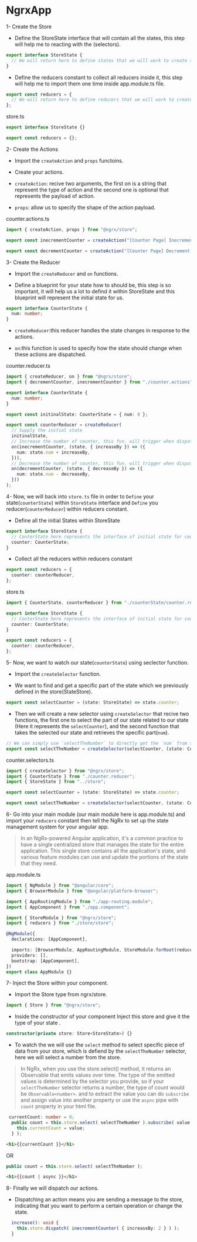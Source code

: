 # NgrxApp

1- Create the Store

- Define the StoreState interface that will contain all the states, this step will help me to reacting with the (selectors).

```typescript
export interface StoreState {
  // We will return here to define states that we will work to create them.
}
```

- Define the reducers constant to collect all reducers inside it, this step will help me to import them one time inside app.module.ts file.

```typescript
export const reducers = {
  // We will return here to define reducers that we will work to create them.
};
```

store.ts

```typescript
export interface StoreState {}

export const reducers = {};
```

2- Create the Actions

- Import the `createAction` and `props` functoins.

- Create your actions.

- `createAction`: recive two arguments, the first on is a string that represent the type of action and the second one is optional that represents the payload of action.
- `props`: allow us to specify the shape of the action payload.

counter.actions.ts

```typescript
import { createAction, props } from "@ngrx/store";

export const inecrementCounter = createAction("[Counter Page] Inecrement Counter", props<{ increaseBy: number }>());

export const decrementCounter = createAction("[Counter Page] Decrement Counter", props<{ decreaseBy: number }>());
```

3- Create the Reducer

- Import the `createReducer` and `on` functions.

- Define a blueprint for your state how to should be, this step is so important, it will help us a lot to defind it within StoreState and this blueprint will represent the initial state for us.

```typescript
export interface CounterState {
  num: number;
}
```

- `createReducer`:this reducer handles the state changes in response to the actions.

- `on`:this function is used to specify how the state should change when these actions are dispatched.

counter.reducer.ts

```typescript
import { createReducer, on } from "@ngrx/store";
import { decrementCounter, inecrementCounter } from "./counter.actions";

export interface CounterState {
  num: number;
}

export const initinalState: CounterState = { num: 0 };

export const counterReducer = createReducer(
  // Supply the initial state
  initinalState,
  // Increase the number of counter, this fun. will trigger when dispatch the same action.
  on(inecrementCounter, (state, { increaseBy }) => ({
    num: state.num + increaseBy,
  })),
  // Decrease the number of counter, this fun. will trigger when dispatch the same action.
  on(decrementCounter, (state, { decreaseBy }) => ({
    num: state.num - decreaseBy,
  }))
);
```

4- Now, we will back into `store.ts` file in order to `Define` your state(`counterState`) within `StoreState` interface and `Define` you reducer(`counterReducer`) within reducers constant.

- Define all the initial States within StoreState

```typescript
export interface StoreState {
  // ConterState here represents the interface of initial state for counter
  counter: CounterState;
}
```

- Collect all the reducers within reducers constant

```typescript
export const reducers = {
  counter: counterReducer,
};
```

store.ts

```typescript
import { CounterState, counterReducer } from "./counterState/counter.reducer";

export interface StoreState {
  // ConterState here represents the interface of initial state for counter
  counter: CounterState;
}

export const reducers = {
  counter: counterReducer,
};
```

5- Now, we want to watch our state(`counterState`) using seclector function.

- Import the `createSelector` function.

- We want to find and get a specific part of the state which we previously defined in the store(StateStore).

```typescript
export const selectCounter = (state: StoreState) => state.counter;
```

- Then we will create a new selector using `createSelector` that recive two functions, the first one to select the part of our state related to our state (Here it represents the `selectCounter`), and the second function that takes the selected our state and retrieves the specific part(`num`).

```typescript
// We can simply use `selectTheNumber` to directly get the `num` from the store, which is inside the 'counter' part of our data.
export const selectTheNumber = createSelector(selectCounter, (state: CounterState) => state.num);
```

counter.selectors.ts

```typescript
import { createSelector } from "@ngrx/store";
import { CounterState } from "./counter.reducer";
import { StoreState } from "../store";

export const selectCounter = (state: StoreState) => state.counter;

export const selectTheNumber = createSelector(selectCounter, (state: CounterState) => state.num);
```

6- Go into your main module (our main module here is app.module.ts) and import your `reducers` constant then tell the NgRx to set up the state management system for your angular app.

> In an NgRx-powered Angular application, it's a common practice to have a single centralized store that manages the state for the entire application. This single store contains all the application's state, and various feature modules can use and update the portions of the state that they need.

app.module.ts

```typescript
import { NgModule } from "@angular/core";
import { BrowserModule } from "@angular/platform-browser";

import { AppRoutingModule } from "./app-routing.module";
import { AppComponent } from "./app.component";

import { StoreModule } from "@ngrx/store";
import { reducers } from "./store/store";

@NgModule({
  declarations: [AppComponent],

  imports: [BrowserModule, AppRoutingModule, StoreModule.forRoot(reducers)],
  providers: [],
  bootstrap: [AppComponent],
})
export class AppModule {}
```

7- Inject the Store within your component.

- Import the Store type from ngrx/store.

```typescript
import { Store } from "@ngrx/store";
```

- Inside the constructor of your component Inject this store and give it the type of your state .

```typescript
constructor(private store: Store<StoreState>) {}

```

- To watch the we will use the `select` method to select specific piece of data from your store, which is defiend by the `selectTheNumber` selector, here we will select a number from the store.

> In NgRx, when you use the store.select() method, it returns an Observable that emits values over time. The type of the emitted values is determined by the selector you provide, so if your `selectTheNumber` selector returns a number, the type of count would be `Observable<number>`. and to extract the value you can do `subscribe` and assign value into another property or use the `async` pipe with `count` property in your html file.

```typescript
 currentCount: number = 0;
  public count = this.store.select( selectTheNumber ).subscribe( value => {
    this.currentCount = value;
  } );
```

```html
<h1>{{currentCount }}</h1>
```

OR

```typescript
public count = this.store.select( selectTheNumber );
```

```html
<h1>{{count | async }}</h1>
```

8- Finally we will dispatch our actions.

- Dispatching an action means you are sending a message to the store, indicating that you want to perform a certain operation or change the state.

```typescript
  increase(): void {
    this.store.dispatch( inecrementCounter( { increaseBy: 2 } ) );
  }
```
